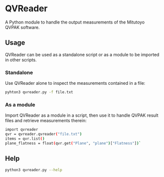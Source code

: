 # QVReader
A Python module to handle the output measurements of the Mitutoyo QVPAK software.

## Usage
QVReader can be used as a standalone script or as a module to be imported in other scripts.

### Standalone
Use QVReader alone to inspect the measurements contained in a file:
```bash
pyhton3 qvreader.py -f file.txt
```

### As a module
Import QVReader as a module in a script, then use it to handle QVPAK result files and retrieve measurements therein:
```bash
import qvreader
qvr = qvreader.qvreader("file.txt")
items = qvr.list()
plane_flatness = float(qvr.get("Plane", "plane")["Flatness"])`
```

## Help
```bash
python3 qvreader.py --help
```

